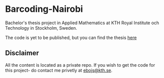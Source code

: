 # Barcoding-Nairobi
Bachelor's thesis project in Applied Mathematics at KTH Royal Institute och Technology in Stockholm, Sweden.

The code is yet to be published, but you can find the thesis [here](https://www.diva-portal.org/smash/record.jsf?dswid=-6769&faces-redirect=true&language=en&searchType=SIMPLE&query=bojs&af=%5B%5D&aq=%5B%5B%5D%5D&aq2=%5B%5B%5D%5D&aqe=%5B%5D&pid=diva2%3A1450295&noOfRows=50&sortOrder=author_sort_asc&sortOrder2=title_sort_asc&onlyFullText=false&sf=all)

## Disclaimer
All the content is located as a private repo. If you wish to get the code for this project- do contact me privetly at ebojs@kth.se.

